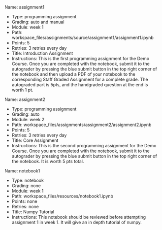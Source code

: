 Name: assignment1
- Type: programming assignment
- Grading: auto and manual
- Module: week 1
- Path: workspace_files/assignments/source/assignment1/assignment1.ipynb
- Points: 5
- Retries: 3 retries every day
- Title: Introduction Assignment
- Instructions: This is the first programming assignment for the Demo Course. Once you are completed with the notebook, submit it to the autograder by pressing the blue submit button in the top right corner of the notebook and then upload a PDF of your notebook to the corresponding Staff Graded Assignment for a complete grade. The autograded part is 5pts, and the handgraded question at the end is worth 1 pt.

Name: assignment2
- Type: programming assignment
- Grading: auto
- Module: week 2
- Path: workspace_files/assignments/assignment2/assignment2.ipynb
- Points: 5
- Retries: 3 retries every day
- Title: Core Assignment
- Instructions: This is the second programming assignment for the Demo Course. Once you are completed with the notebook, submit it to the autograder by pressing the blue submit button in the top right corner of the notebook. It is worth 5 pts total.

Name: notebook1
- Type: notebook
- Grading: none
- Module: week 1
- Path: workspace_files/resources/notebook1.ipynb
- Points: none
- Retries: none
- Title: Numpy Tutorial
- Instructions: This notebook should be reviewed before attempting assignment 1 in week 1. It will give an in depth tutorial of numpy.
